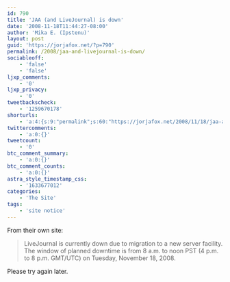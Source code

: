 ```yaml
---
id: 790
title: 'JAA (and LiveJournal) is down'
date: '2008-11-18T11:44:27-08:00'
author: 'Mika E. (Ipstenu)'
layout: post
guid: 'https://jorjafox.net/?p=790'
permalink: /2008/jaa-and-livejournal-is-down/
sociableoff:
    - 'false'
    - 'false'
ljxp_comments:
    - '0'
ljxp_privacy:
    - '0'
tweetbackscheck:
    - '1259670178'
shorturls:
    - 'a:4:{s:9:"permalink";s:60:"https://jorjafox.net/2008/11/18/jaa-and-livejournal-is-down/";s:7:"tinyurl";s:25:"http://tinyurl.com/mqoyv9";s:4:"isgd";s:18:"http://is.gd/52VYW";s:5:"bitly";s:20:"http://bit.ly/4Xf15N";}'
twittercomments:
    - 'a:0:{}'
tweetcount:
    - '0'
btc_comment_summary:
    - 'a:0:{}'
btc_comment_counts:
    - 'a:0:{}'
astra_style_timestamp_css:
    - '1633677012'
categories:
    - 'The Site'
tags:
    - 'site notice'
---
```


From their own site:
<blockquote>LiveJournal is currently down due to migration to a new server facility. The window of planned downtime is from 8 a.m. to noon PST (4 p.m. to 8 p.m. GMT/UTC) on Tuesday, November 18, 2008.</blockquote>

Please try again later.
